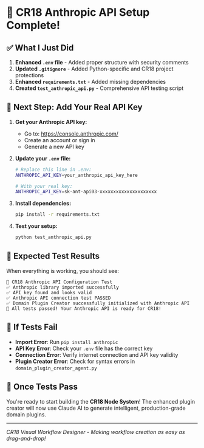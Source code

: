 # 🚀 CR18 Anthropic API Setup Complete!

## ✅ What I Just Did

1. **Enhanced `.env` file** - Added proper structure with security comments
2. **Updated `.gitignore`** - Added Python-specific and CR18 project protections  
3. **Enhanced `requirements.txt`** - Added missing dependencies
4. **Created `test_anthropic_api.py`** - Comprehensive API testing script

## 🔑 Next Step: Add Your Real API Key

1. **Get your Anthropic API key:**
   - Go to: https://console.anthropic.com/
   - Create an account or sign in
   - Generate a new API key

2. **Update your `.env` file:**
   ```bash
   # Replace this line in .env:
   ANTHROPIC_API_KEY=your_anthropic_api_key_here
   
   # With your real key:
   ANTHROPIC_API_KEY=sk-ant-api03-xxxxxxxxxxxxxxxxxxxxx
   ```

3. **Install dependencies:**
   ```bash
   pip install -r requirements.txt
   ```

4. **Test your setup:**
   ```bash
   python test_anthropic_api.py
   ```

## 🎯 Expected Test Results

When everything is working, you should see:
```
🚀 CR18 Anthropic API Configuration Test
✅ Anthropic library imported successfully
✅ API key found and looks valid
✅ Anthropic API connection test PASSED
✅ Domain Plugin Creator successfully initialized with Anthropic API
🎉 All tests passed! Your Anthropic API is ready for CR18!
```

## 🔧 If Tests Fail

- **Import Error**: Run `pip install anthropic`
- **API Key Error**: Check your `.env` file has the correct key
- **Connection Error**: Verify internet connection and API key validity
- **Plugin Creator Error**: Check for syntax errors in `domain_plugin_creator_agent.py`

## 🚀 Once Tests Pass

You're ready to start building the **CR18 Node System**! The enhanced plugin creator will now use Claude AI to generate intelligent, production-grade domain plugins.

---
*CR18 Visual Workflow Designer - Making workflow creation as easy as drag-and-drop!*
